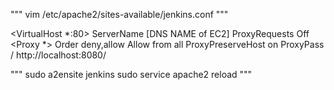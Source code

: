 """
vim /etc/apache2/sites-available/jenkins.conf
"""

<VirtualHost *:80>
ServerName [DNS NAME of EC2]
ProxyRequests Off
<Proxy *>
Order deny,allow
Allow from all
</Proxy>
ProxyPreserveHost on
ProxyPass / http://localhost:8080/
</VirtualHost>

"""
sudo a2ensite jenkins
sudo service apache2 reload
"""
